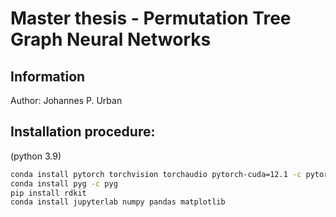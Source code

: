 # Master thesis - Permutation Tree Graph Neural Networks
## Information
Author: Johannes P. Urban

## Installation procedure:
(python 3.9)
```bash
conda install pytorch torchvision torchaudio pytorch-cuda=12.1 -c pytorch -c nvidia
conda install pyg -c pyg
pip install rdkit
conda install jupyterlab numpy pandas matplotlib
```